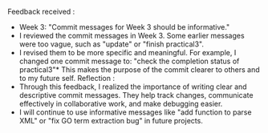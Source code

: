Feedback received :
- Week 3: "Commit messages for Week 3 should be informative."
- I reviewed the commit messages in Week 3. Some earlier messages were too vague, such as "update" or "finish practical3".
- I revised them to be more specific and meaningful. For example, I changed one commit message to: "check the completion status of practical3"* 
  This makes the purpose of the commit clearer to others and to my future self.
Reflection :
- Through this feedback, I realized the importance of writing clear and descriptive commit messages. They help track changes, communicate effectively in collaborative work, and make debugging easier.
- I will continue to use informative messages like "add function to parse XML" or "fix GO term extraction bug" in future projects.